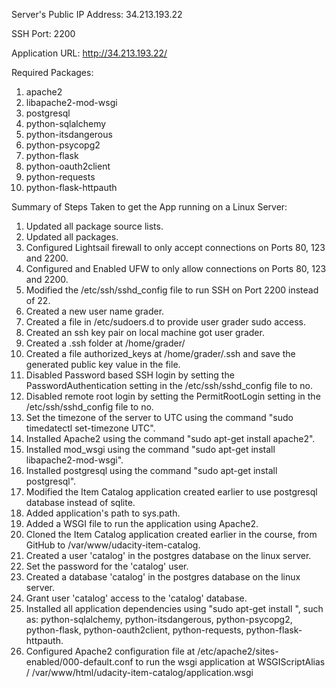Server's Public IP Address: 34.213.193.22

SSH Port: 2200

Application URL: http://34.213.193.22/

Required Packages:

01. apache2
02. libapache2-mod-wsgi
03. postgresql
04. python-sqlalchemy
05. python-itsdangerous
06. python-psycopg2
07. python-flask
08. python-oauth2client
09. python-requests
10. python-flask-httpauth

Summary of Steps Taken to get the App running on a Linux Server:

01. Updated all package source lists.
02. Updated all packages.
03. Configured Lightsail firewall to only accept connections on Ports 80, 123 and 2200.
04. Configured and Enabled UFW to only allow connections on Ports 80, 123 and 2200.
05. Modified the /etc/ssh/sshd_config file to run SSH on Port 2200 instead of 22.
06. Created a new user name grader.
07. Created a file in /etc/sudoers.d to provide user grader sudo access.
08. Created an ssh key pair on local machine got user grader.
09. Created a .ssh folder at /home/grader/
10. Created a file authorized_keys at /home/grader/.ssh and save the generated public key value in the file.
11. Disabled Password based SSH login by setting the PasswordAuthentication setting in the /etc/ssh/sshd_config file to no.
12. Disabled remote root login by setting the PermitRootLogin setting in the /etc/ssh/sshd_config file to no.
13. Set the timezone of the server to UTC using the command "sudo timedatectl set-timezone UTC".
14. Installed Apache2 using the command "sudo apt-get install apache2".
15. Installed mod_wsgi using the command "sudo apt-get install libapache2-mod-wsgi".
16. Installed postgresql using the command "sudo apt-get install postgresql".
17. Modified the Item Catalog application created earlier to use postgresql database instead of sqlite.
18. Added application's path to sys.path.
19. Added a WSGI file to run the application using Apache2.
17. Cloned the Item Catalog application created earlier in the course, from GitHub to /var/www/udacity-item-catalog.
18. Created a user 'catalog' in the postgres database on the linux server.
19. Set the password for the 'catalog' user.
19. Created a database 'catalog' in the postgres database on the linux server.
20. Grant user 'catalog' access to the 'catalog' database.
21. Installed all application dependencies using "sudo apt-get install <name>", such as: python-sqlalchemy, python-itsdangerous, python-psycopg2, python-flask, python-oauth2client, python-requests, python-flask-httpauth.
22. Configured Apache2 configuration file at /etc/apache2/sites-enabled/000-default.conf to run the wsgi application at WSGIScriptAlias / /var/www/html/udacity-item-catalog/application.wsgi